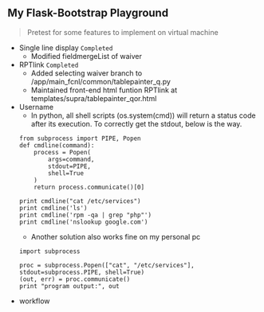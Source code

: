 ## My Flask-Bootstrap Playground 
> Pretest for some features to implement on virtual machine

- Single line display ```Completed```
  - Modified fieldmergeList of waiver
- RPTlink ```Completed```
  - Added selecting waiver branch to /app/main_fcnl/common/tablepainter_q.py
  - Maintained front-end html funtion RPTlink at templates/supra/tablepainter_qor.html
- Username
  - In python, all shell scripts (os.system(cmd)) will return a status code after its execution. To correctly get the stdout, below is the way. 
  ```
  from subprocess import PIPE, Popen
  def cmdline(command):
      process = Popen(
          args=command,
          stdout=PIPE,
          shell=True
      )
      return process.communicate()[0]

  print cmdline("cat /etc/services")
  print cmdline('ls')
  print cmdline('rpm -qa | grep "php"')
  print cmdline('nslookup google.com')
  ```
  - Another solution also works fine on my personal pc
  ```
  import subprocess

  proc = subprocess.Popen(["cat", "/etc/services"], stdout=subprocess.PIPE, shell=True)
  (out, err) = proc.communicate()
  print "program output:", out
  ```
- workflow
